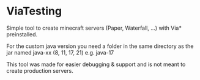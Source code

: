 # ViaTesting
Simple tool to create minecraft servers (Paper, Waterfall, ...) with Via* preinstalled.

For the custom java version you need a folder in the same directory as the jar named java-xx (8, 11, 17, 21) e.g. java-17

This tool was made for easier debugging & support and is not meant to create production servers.
